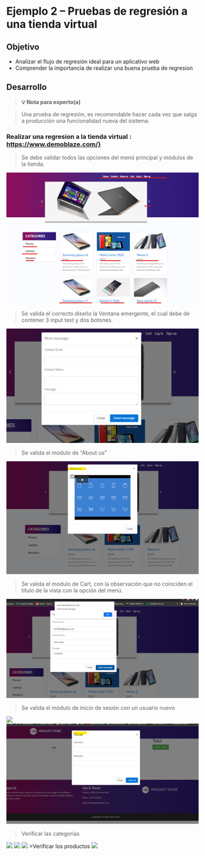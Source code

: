 # Ejemplo 2 – Pruebas de regresión a una tienda virtual

## Objetivo

* Analizar el flujo de regresión ideal para un aplicativo web
* Comprender la importancia de realizar una buena prueba de regresion

## Desarrollo

>**💡 Nota para experto(a)**

> Una prueba de regresión, es recomendable hacer cada vez que salga a producción una funcionalidad nueva del sistema.

### Realizar una regresion a la tienda virtual :  https://www.demoblaze.com/}
>Se debe validar todos las opciones del menú principal y módulos de la tienda.
 <img src="https://github.com/beduExpert/SW-Testing-Fundamentals-2021/blob/main/Sesion-04/Ejemplo-02/assets/ejemplo1_1.png">

> Se valida el correcto diseño la Ventana emergente, el cual debe de contener 3 input text y dos botones.
<img src="https://github.com/beduExpert/SW-Testing-Fundamentals-2021/blob/main/Sesion-04/Ejemplo-02/assets/ejemplo1_2.png">

> Se valida el modulo de “About us”
<img src="https://github.com/beduExpert/SW-Testing-Fundamentals-2021/blob/main/Sesion-04/Ejemplo-02/assets/ejemplo1_3.png">

> Se valida el modulo de Cart, con la observación que no coinciden el titulo de la vista con la opción del menú.

<img src="https://github.com/beduExpert/SW-Testing-Fundamentals-2021/blob/main/Sesion-04/Ejemplo-01/assets/ejemplo1_4.png">

> Se valida el módulo de inicio de sesión con un usuario nuevo

<img src="https://github.com/beduExpert/SW-Testing-Fundamentals-2021/blob/main/Sesion-04/Ejemplo-01/assets/ejemplo1_5.png">

<img src="https://github.com/beduExpert/SW-Testing-Fundamentals-2021/blob/main/Sesion-04/Ejemplo-02/assets/ejemplo1_6.png">

>Verificar las categorias
<img src="https://github.com/beduExpert/SW-Testing-Fundamentals-2021/blob/main/Sesion-04/Ejemplo-01/assets/ejemplo1_7.png">
<img src="https://github.com/beduExpert/SW-Testing-Fundamentals-2021/blob/main/Sesion-04/Ejemplo-01/assets/ejemplo1_8.png">
<img src="https://github.com/beduExpert/SW-Testing-Fundamentals-2021/blob/main/Sesion-04/Ejemplo-01/assets/ejemplo1_9.png">
>Verificar los productos
<img src="https://github.com/beduExpert/SW-Testing-Fundamentals-2021/blob/main/Sesion-04/Ejemplo-01/assets/ejemplo1_10.png">

